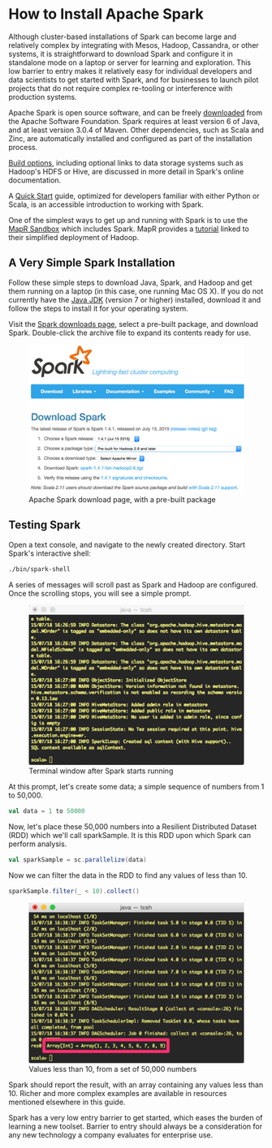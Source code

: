# How to Install Apache Spark
Although cluster-based installations of Spark can become large and relatively complex by integrating with Mesos, Hadoop, Cassandra, or other systems, it is straightforward to download Spark and configure it in standalone mode on a laptop or server for learning and exploration. This low barrier to entry makes it relatively easy for individual developers and data scientists to get started with Spark, and for businesses to launch pilot projects that do not require complex re-tooling or interference with production systems.

Apache Spark is open source software, and can be freely [downloaded](https://spark.apache.org/downloads.html) from the Apache Software Foundation. Spark requires at least version 6 of Java, and at least version 3.0.4 of Maven. Other dependencies, such as Scala and Zinc, are automatically installed and configured as part of the installation process.

[Build options](http://spark.apache.org/docs/latest/building-spark.html), including optional links to data storage systems such as Hadoop's HDFS or Hive, are discussed in more detail in Spark's online documentation.

A [Quick Start](https://spark.apache.org/docs/1.4.1/quick-start.html) guide, optimized for developers familiar with either Python or Scala, is an accessible introduction to working with Spark.

One of the simplest ways to get up and running with Spark is to use the [MapR Sandbox](https://www.mapr.com/products/mapr-sandbox-hadoop) which includes Spark. MapR provides a [tutorial](https://www.mapr.com/products/mapr-sandbox-hadoop/tutorials/spark-tutorial) linked to their simplified deployment of Hadoop.

## A Very Simple Spark Installation
Follow these simple steps to download Java, Spark, and Hadoop and get them running on a laptop (in this case, one running Mac OS X). If you do not currently have the [Java JDK](http://www.oracle.com/technetwork/java/javase/downloads/index.html) (version 7 or higher) installed, download it and follow the steps to install it for your operating system.

Visit the [Spark downloads page](https://spark.apache.org/downloads.html), select a pre-built package, and download Spark. Double-click the archive file to expand its contents ready for use.
<figure><img alt="Download Spark" src="images/download-spark.png" /><figcaption>Apache Spark download page, with a pre-built package</figcaption></figure>

## Testing Spark
Open a text console, and navigate to the newly created directory. Start Spark's interactive shell:

```bash
./bin/spark-shell
```

A series of messages will scroll past as Spark and Hadoop are configured. Once the scrolling stops, you will see a simple prompt.
<figure><img alt="Console Messages" src="images/console-messages.png" /><figcaption>Terminal window after Spark starts running</figcaption></figure>

At this prompt, let's create some data; a simple sequence of numbers from 1 to 50,000.

```scala
val data = 1 to 50000
```

Now, let's place these 50,000 numbers into a Resilient Distributed Dataset (RDD) which we'll call sparkSample. It is this RDD upon which Spark can perform analysis.

```scala
val sparkSample = sc.parallelize(data)
```

Now we can filter the data in the RDD to find any values of less than 10.

```scala
sparkSample.filter(_ < 10).collect()
```

<figure><img alt="Console Results" src="images/console-result.png" /><figcaption>Values less than 10, from a set of 50,000 numbers</figcaption></figure>

Spark should report the result, with an array containing any values less than 10. Richer and more complex examples are available in resources mentioned elsewhere in this guide.

Spark has a very low entry barrier to get started, which eases the burden of learning a new toolset. Barrier to entry should always be a consideration for any new technology a company evaluates for enterprise use.
